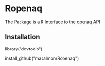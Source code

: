 # Ropenaq
The Package is a R Interface to the openaq API

## Installation
library("devtools")

install_github("masalmon/Ropenaq")
